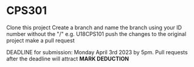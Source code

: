# CPS301
Clone this project
Create a branch and name the branch using your ID number without the "/" e.g. U18CPS101
push the changes to the original project
make a pull request

DEADLINE for submission: Monday April 3rd 2023 by 5pm. Pull requests after the deadline will attract **MARK DEDUCTION**
